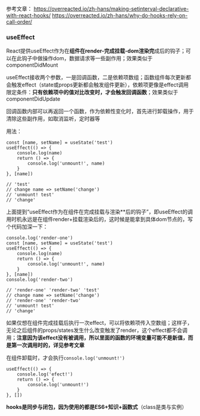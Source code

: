 参考文章：
https://overreacted.io/zh-hans/making-setinterval-declarative-with-react-hooks/
https://overreacted.io/zh-hans/why-do-hooks-rely-on-call-order/

### useEffect

React提供useEffect作为在**组件在render-完成挂载-dom渲染完**成后的钩子；可以在此钩子中做操作dom，数据请求等一些副作用；效果类似于componentDidMount

useEffect接收两个参数，一是回调函数，二是依赖项数组；函数组件每次更新都会触发effect（state或props更新都会触发组件更新），依赖项更像是effect调用限定条件：**只有依赖项中的值对比改变时，才会触发回调函数**；效果类似于componentDidUpdate

回调函数内部可以再返回一个函数，作为依赖性变化时，首先进行卸载操作，用于清除这些副作用，如取消监听，定时器等

用法：
```
const [name, setName] = useState('test')
useEffect(() => {
    console.log(name)
    return () => {
        console.log('unmount!', name)
    }
}, [name])

// 'test'
// change name => setName('change')
// 'unmount! test'
// 'change'
```

上面提到“useEffect作为在组件在完成挂载与渲染**后的钩子”，即useEffect的调用时机永远是在组件render+挂载渲染后的，这时候是能拿到具体dom节点的，写个代码加深一下：
```
console.log('render-one')
const [name, setName] = useState('test')
useEffect(() => {
    console.log(name)
    return () => {
        console.log('unmount!', name)
    }
}, [name])
console.log('render-two')

// 'render-one' 'render-two' 'test'
// change name => setName('change')
// 'render-one' 'render-two'
// 'unmount! test'
// 'change'
```

如果仅想在组件完成挂载后执行一次effect，可以将依赖项传入空数组；这样子，无论之后组件的props/states发生什么改变触发了render，这个effect都不会调用；**注意因为该effect没有被调用，所以里面的函数的环境变量可能不是新值，而是第一次调用时的，详见参考文章**

在组件卸载时，才会执行`console.log('unmount!')`
```
useEffect(() => {
    console.log('efect!')
    return () => {
        console.log('unmount!')
    }
}, [])

```
**hooks是同步与闭包，因为使用的都是ES6+知识+函数式**（class是类与实例）
